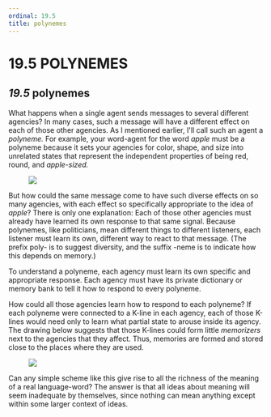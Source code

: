 ```yaml
---
ordinal: 19.5
title: polynemes
---
```


# 19.5 POLYNEMES 

<h2><em>19.5</em> polynemes</h2>
<p>What happens when a single agent sends messages to several different agencies? In many cases, such a message will have a different effect on each of those other agencies. As I mentioned earlier, I'll call such an agent a <em>polyneme.</em> For example, your word-agent for the word <em>apple</em> must be a polyneme because it sets your agencies for color, shape, and size into unrelated states that represent the independent properties of being red, round, and <em>apple-sized.</em></p>
<figure><img src="/images/ch19/19-2.png"></img></figure>
<p>But how could the same message come to have such diverse effects on so many agencies, with each effect so specifically appropriate to the idea of <em>apple</em>? There is only one explanation: Each of those other agencies must already have learned its own response to that same signal. Because polynemes, like politicians, mean different things to different listeners, each listener must learn its own, different way to react to that message. (The prefix poly- is to suggest diversity, and the suffix -neme is to indicate how this depends on memory.)</p>
<p>To understand a polyneme, each agency must learn its own specific and appropriate response. Each agency must have its private dictionary or memory bank to tell it how to respond to every polyneme.</p>
<p>How could all those agencies learn how to respond to each polyneme? If each polyneme were connected to a K-line in each agency, each of those K-lines would need only to learn what partial state to arouse inside its agency. The drawing below suggests that those K-lines could form little <em>memorizers</em> next to the agencies that they affect. Thus, memories are formed and stored close to the places where they are used.</p>
<figure><img src="/images/ch19/19-3.png"></img></figure>
<p>Can any simple scheme like this give rise to all the richness of the meaning of a real language-word? The answer is that all ideas about meaning will seem inadequate by themselves, since nothing can mean anything except within some larger context of ideas.</p>